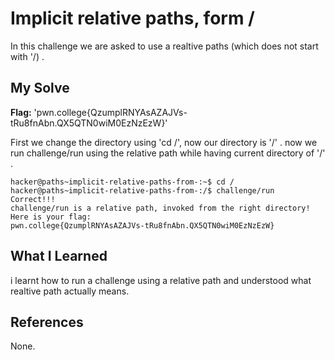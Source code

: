 # Implicit relative paths, form /
In this challenge we are asked to use a realtive paths (which does not start with '/)  . 

## My Solve
**Flag:** 'pwn.college{QzumplRNYAsAZAJVs-tRu8fnAbn.QX5QTN0wiM0EzNzEzW}'

First we change the directory using 'cd /', now our directory is '/' . now we run challenge/run using the relative path while having current directory of '/' .  
```
hacker@paths~implicit-relative-paths-from-:~$ cd /
hacker@paths~implicit-relative-paths-from-:/$ challenge/run
Correct!!!
challenge/run is a relative path, invoked from the right directory!
Here is your flag:
pwn.college{QzumplRNYAsAZAJVs-tRu8fnAbn.QX5QTN0wiM0EzNzEzW}
```

## What I Learned
i learnt how to run a challenge using a relative path and understood what realtive path actually means. 

## References
None.
